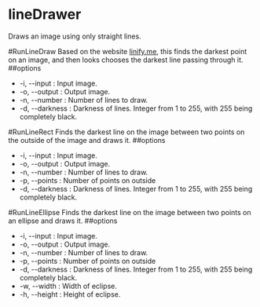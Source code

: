 # lineDrawer
Draws an image using only straight lines.

#RunLineDraw
Based on the website [linify.me](http://linify.me), this finds the darkest point on an image, and then looks chooses the darkest line passing through it. 
##options
- -i,  --input : Input image.
- -o,  --output : Output image.
- -n,  --number : Number of lines to draw.
- -d,  --darkness : Darkness of lines. Integer from 1 to 255, with 255 being completely black.

#RunLineRect
Finds the darkest line on the image between two points on the outside of the image and draws it.
##options
- -i,  --input : Input image.
- -o,  --output : Output image.
- -n,  --number : Number of lines to draw.
- -p,  --points : Number of points on outside
- -d,  --darkness : Darkness of lines. Integer from 1 to 255, with 255 being completely black.

#RunLineEllipse
Finds the darkest line on the image between two points on an ellipse and draws it.
##options
- -i,  --input : Input image.
- -o,  --output : Output image.
- -n,  --number : Number of lines to draw.
- -p,  --points : Number of points on outside
- -d,  --darkness : Darkness of lines. Integer from 1 to 255, with 255 being completely black.
- -w,  --width : Width of eclipse.
- -h,  --height : Height of eclipse.
